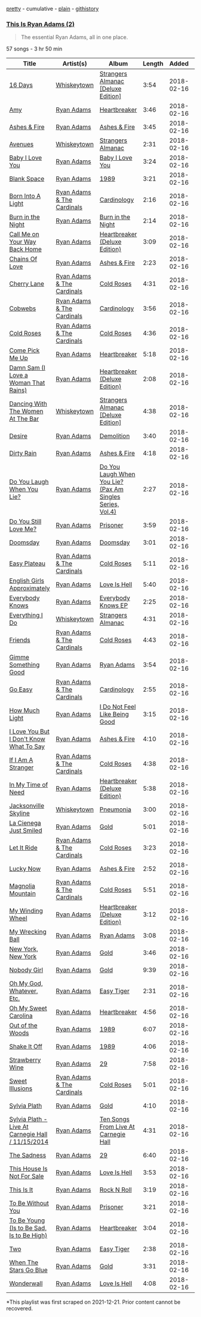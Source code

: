 [pretty](/playlists/pretty/37i9dQZF1DXdXKIWnpyigm.md) - cumulative - [plain](/playlists/plain/37i9dQZF1DXdXKIWnpyigm) - [githistory](https://github.githistory.xyz/mackorone/spotify-playlist-archive/blob/main/playlists/plain/37i9dQZF1DXdXKIWnpyigm)

### [This Is Ryan Adams \(2\)](https://open.spotify.com/playlist/37i9dQZF1DXdXKIWnpyigm)

> The essential Ryan Adams, all in one place.

57 songs - 3 hr 50 min

| Title | Artist(s) | Album | Length | Added | Removed |
|---|---|---|---|---|---|
| [16 Days](https://open.spotify.com/track/3iGsgSQ9L8DBWAsHPnXg8T) | [Whiskeytown](https://open.spotify.com/artist/0tyLMmQvEuyQR4qjGBdbem) | [Strangers Almanac \[Deluxe Edition\]](https://open.spotify.com/album/35lWNQB6g0vI0EeBtg8iJM) | 3:54 | 2018-02-16 |  |
| [Amy](https://open.spotify.com/track/7qzqcfLHBAUherRXgW4Ul7) | [Ryan Adams](https://open.spotify.com/artist/2qc41rNTtdLK0tV3mJn2Pm) | [Heartbreaker](https://open.spotify.com/album/7hmZCaBzp6mVrelxW6Ckrn) | 3:46 | 2018-02-16 |  |
| [Ashes & Fire](https://open.spotify.com/track/0oZw3H6FPKh60aEFvL3q2Z) | [Ryan Adams](https://open.spotify.com/artist/2qc41rNTtdLK0tV3mJn2Pm) | [Ashes & Fire](https://open.spotify.com/album/6embeY4aFzhjb25UbR8RU6) | 3:45 | 2018-02-16 |  |
| [Avenues](https://open.spotify.com/track/11sn1atrCmDEMvIsSRfdMZ) | [Whiskeytown](https://open.spotify.com/artist/0tyLMmQvEuyQR4qjGBdbem) | [Strangers Almanac](https://open.spotify.com/album/53meDquvaqbLtcZO1ESvg3) | 2:31 | 2018-02-16 |  |
| [Baby I Love You](https://open.spotify.com/track/1npZLnadIut8UfjsqYSOBh) | [Ryan Adams](https://open.spotify.com/artist/2qc41rNTtdLK0tV3mJn2Pm) | [Baby I Love You](https://open.spotify.com/album/0jeQl3GruPQyRKe0h4wU8a) | 3:24 | 2018-02-16 |  |
| [Blank Space](https://open.spotify.com/track/1JhAt4FmhLKj0Z5QpsadNa) | [Ryan Adams](https://open.spotify.com/artist/2qc41rNTtdLK0tV3mJn2Pm) | [1989](https://open.spotify.com/album/6WCWxMMBOvsAQl1SLUTMup) | 3:21 | 2018-02-16 |  |
| [Born Into A Light](https://open.spotify.com/track/1KDU4tjBrSmRy8SAPjZ3lu) | [Ryan Adams & The Cardinals](https://open.spotify.com/artist/5GHv1pBOWOQxIE6WQBq88Q) | [Cardinology](https://open.spotify.com/album/3fAOT6lWvmiLG3xcRm5bGX) | 2:16 | 2018-02-16 |  |
| [Burn in the Night](https://open.spotify.com/track/004VOnBMIHtzuYdWMpekqM) | [Ryan Adams](https://open.spotify.com/artist/2qc41rNTtdLK0tV3mJn2Pm) | [Burn in the Night](https://open.spotify.com/album/57QaX1N6ExL3y1bl527nC8) | 2:14 | 2018-02-16 |  |
| [Call Me on Your Way Back Home](https://open.spotify.com/track/2KcJilosB6XbFg2jr6bdcd) | [Ryan Adams](https://open.spotify.com/artist/2qc41rNTtdLK0tV3mJn2Pm) | [Heartbreaker \(Deluxe Edition\)](https://open.spotify.com/album/0RQfpORyDFGutT607SZNzH) | 3:09 | 2018-02-16 |  |
| [Chains Of Love](https://open.spotify.com/track/1HeuEDA1PyJX339oaJJ9jN) | [Ryan Adams](https://open.spotify.com/artist/2qc41rNTtdLK0tV3mJn2Pm) | [Ashes & Fire](https://open.spotify.com/album/6embeY4aFzhjb25UbR8RU6) | 2:23 | 2018-02-16 |  |
| [Cherry Lane](https://open.spotify.com/track/6L6HBByWYrWIJC6OEbIwD8) | [Ryan Adams & The Cardinals](https://open.spotify.com/artist/5GHv1pBOWOQxIE6WQBq88Q) | [Cold Roses](https://open.spotify.com/album/2SFYxhXzGyODfbqSTwOWT9) | 4:31 | 2018-02-16 |  |
| [Cobwebs](https://open.spotify.com/track/10b7HwTt8jpy62GQhBlbn0) | [Ryan Adams & The Cardinals](https://open.spotify.com/artist/5GHv1pBOWOQxIE6WQBq88Q) | [Cardinology](https://open.spotify.com/album/3TuyKmdV3hLSIojkZCkkyK) | 3:56 | 2018-02-16 |  |
| [Cold Roses](https://open.spotify.com/track/1OQ5KGrAGVvYKFSdIO71K9) | [Ryan Adams & The Cardinals](https://open.spotify.com/artist/5GHv1pBOWOQxIE6WQBq88Q) | [Cold Roses](https://open.spotify.com/album/2SFYxhXzGyODfbqSTwOWT9) | 4:36 | 2018-02-16 |  |
| [Come Pick Me Up](https://open.spotify.com/track/0lngUitwRDbvZ5yVO76dVN) | [Ryan Adams](https://open.spotify.com/artist/2qc41rNTtdLK0tV3mJn2Pm) | [Heartbreaker](https://open.spotify.com/album/7hmZCaBzp6mVrelxW6Ckrn) | 5:18 | 2018-02-16 |  |
| [Damn Sam \(I Love a Woman That Rains\)](https://open.spotify.com/track/3pwA50PN54RfJ7wSLZ3Vyb) | [Ryan Adams](https://open.spotify.com/artist/2qc41rNTtdLK0tV3mJn2Pm) | [Heartbreaker \(Deluxe Edition\)](https://open.spotify.com/album/0RQfpORyDFGutT607SZNzH) | 2:08 | 2018-02-16 |  |
| [Dancing With The Women At The Bar](https://open.spotify.com/track/2YJzQONXwkRSlJQuDmVHfK) | [Whiskeytown](https://open.spotify.com/artist/0tyLMmQvEuyQR4qjGBdbem) | [Strangers Almanac \[Deluxe Edition\]](https://open.spotify.com/album/35lWNQB6g0vI0EeBtg8iJM) | 4:38 | 2018-02-16 |  |
| [Desire](https://open.spotify.com/track/2cSReP67LziR3PeYQ8Ehm2) | [Ryan Adams](https://open.spotify.com/artist/2qc41rNTtdLK0tV3mJn2Pm) | [Demolition](https://open.spotify.com/album/748GLnbrpsibJyQ5HvxV8q) | 3:40 | 2018-02-16 |  |
| [Dirty Rain](https://open.spotify.com/track/3XVLfJbADi7F1p5Rh1UTGw) | [Ryan Adams](https://open.spotify.com/artist/2qc41rNTtdLK0tV3mJn2Pm) | [Ashes & Fire](https://open.spotify.com/album/6embeY4aFzhjb25UbR8RU6) | 4:18 | 2018-02-16 |  |
| [Do You Laugh When You Lie?](https://open.spotify.com/track/1QdM6yIGn84YTt61bMKbta) | [Ryan Adams](https://open.spotify.com/artist/2qc41rNTtdLK0tV3mJn2Pm) | [Do You Laugh When You Lie? \(Pax Am Singles Series, Vol.4\)](https://open.spotify.com/album/2N7BJGvatkYzFRcR5TGCkJ) | 2:27 | 2018-02-16 |  |
| [Do You Still Love Me?](https://open.spotify.com/track/2lz8pL2v1G6FOr9JHZnZsI) | [Ryan Adams](https://open.spotify.com/artist/2qc41rNTtdLK0tV3mJn2Pm) | [Prisoner](https://open.spotify.com/album/7ypd9BywGTQ1fwggsZ3Fru) | 3:59 | 2018-02-16 |  |
| [Doomsday](https://open.spotify.com/track/3f1ZVqGrCBE06GQfzAM0Bw) | [Ryan Adams](https://open.spotify.com/artist/2qc41rNTtdLK0tV3mJn2Pm) | [Doomsday](https://open.spotify.com/album/6DniHyvMZenIWk5l6ZTeOe) | 3:01 | 2018-02-16 |  |
| [Easy Plateau](https://open.spotify.com/track/0HHg87rlaJbfEeGT2LmJdc) | [Ryan Adams & The Cardinals](https://open.spotify.com/artist/5GHv1pBOWOQxIE6WQBq88Q) | [Cold Roses](https://open.spotify.com/album/2SFYxhXzGyODfbqSTwOWT9) | 5:11 | 2018-02-16 |  |
| [English Girls Approximately](https://open.spotify.com/track/1fui7m6YJkgaXJE5vcWei3) | [Ryan Adams](https://open.spotify.com/artist/2qc41rNTtdLK0tV3mJn2Pm) | [Love Is Hell](https://open.spotify.com/album/6v5VheA381OPWwqRt0E9mm) | 5:40 | 2018-02-16 |  |
| [Everybody Knows](https://open.spotify.com/track/1KAeChQ1BIivHiYsZqnZ1f) | [Ryan Adams](https://open.spotify.com/artist/2qc41rNTtdLK0tV3mJn2Pm) | [Everybody Knows EP](https://open.spotify.com/album/1X3iH1cmqL0ptR883zfgDX) | 2:25 | 2018-02-16 |  |
| [Everything I Do](https://open.spotify.com/track/2rDYNF5uhI8C09wDe2pGVR) | [Whiskeytown](https://open.spotify.com/artist/0tyLMmQvEuyQR4qjGBdbem) | [Strangers Almanac](https://open.spotify.com/album/53meDquvaqbLtcZO1ESvg3) | 4:31 | 2018-02-16 |  |
| [Friends](https://open.spotify.com/track/0L6WZouqtDb9fXBD0DUaAa) | [Ryan Adams & The Cardinals](https://open.spotify.com/artist/5GHv1pBOWOQxIE6WQBq88Q) | [Cold Roses](https://open.spotify.com/album/2SFYxhXzGyODfbqSTwOWT9) | 4:43 | 2018-02-16 |  |
| [Gimme Something Good](https://open.spotify.com/track/08aCW0RGOaR53En8g7e3HJ) | [Ryan Adams](https://open.spotify.com/artist/2qc41rNTtdLK0tV3mJn2Pm) | [Ryan Adams](https://open.spotify.com/album/5FV8d3DhSoArvwr0Qqgzq3) | 3:54 | 2018-02-16 |  |
| [Go Easy](https://open.spotify.com/track/4vvrxOdxSPsvdrJbrql9pI) | [Ryan Adams & The Cardinals](https://open.spotify.com/artist/5GHv1pBOWOQxIE6WQBq88Q) | [Cardinology](https://open.spotify.com/album/3fAOT6lWvmiLG3xcRm5bGX) | 2:55 | 2018-02-16 |  |
| [How Much Light](https://open.spotify.com/track/3QAM7H3PK833IO3fT1kS7Q) | [Ryan Adams](https://open.spotify.com/artist/2qc41rNTtdLK0tV3mJn2Pm) | [I Do Not Feel Like Being Good](https://open.spotify.com/album/0h8KSpVRjZMGy3FiNGRvlD) | 3:15 | 2018-02-16 |  |
| [I Love You But I Don't Know What To Say](https://open.spotify.com/track/0XUV9eC4BkoPQDI8t7CqUl) | [Ryan Adams](https://open.spotify.com/artist/2qc41rNTtdLK0tV3mJn2Pm) | [Ashes & Fire](https://open.spotify.com/album/1w2aDtXIq2HjpZQOt8JaRa) | 4:10 | 2018-02-16 |  |
| [If I Am A Stranger](https://open.spotify.com/track/2rM9XnaqoiPDXe7ZK3ZR0b) | [Ryan Adams & The Cardinals](https://open.spotify.com/artist/5GHv1pBOWOQxIE6WQBq88Q) | [Cold Roses](https://open.spotify.com/album/2SFYxhXzGyODfbqSTwOWT9) | 4:38 | 2018-02-16 |  |
| [In My Time of Need](https://open.spotify.com/track/5sQMJuGExm4D9q3wfVxnLC) | [Ryan Adams](https://open.spotify.com/artist/2qc41rNTtdLK0tV3mJn2Pm) | [Heartbreaker \(Deluxe Edition\)](https://open.spotify.com/album/0RQfpORyDFGutT607SZNzH) | 5:38 | 2018-02-16 |  |
| [Jacksonville Skyline](https://open.spotify.com/track/011FqkHgBjUEXvozYtJyRR) | [Whiskeytown](https://open.spotify.com/artist/0tyLMmQvEuyQR4qjGBdbem) | [Pneumonia](https://open.spotify.com/album/2bhNcl3XIZLnReJMb0PpYo) | 3:00 | 2018-02-16 |  |
| [La Cienega Just Smiled](https://open.spotify.com/track/0RCLN8khBH2i3SG52Gx4ts) | [Ryan Adams](https://open.spotify.com/artist/2qc41rNTtdLK0tV3mJn2Pm) | [Gold](https://open.spotify.com/album/1tYlx93ShW1M8TiAVDJSKc) | 5:01 | 2018-02-16 |  |
| [Let It Ride](https://open.spotify.com/track/0sqbsPWLIi6biNBHV43yzI) | [Ryan Adams & The Cardinals](https://open.spotify.com/artist/5GHv1pBOWOQxIE6WQBq88Q) | [Cold Roses](https://open.spotify.com/album/2SFYxhXzGyODfbqSTwOWT9) | 3:23 | 2018-02-16 |  |
| [Lucky Now](https://open.spotify.com/track/1xLiOXTkAetjRqmPQwELn4) | [Ryan Adams](https://open.spotify.com/artist/2qc41rNTtdLK0tV3mJn2Pm) | [Ashes & Fire](https://open.spotify.com/album/6embeY4aFzhjb25UbR8RU6) | 2:52 | 2018-02-16 |  |
| [Magnolia Mountain](https://open.spotify.com/track/5Old57byYZu8dc1hrMMvuh) | [Ryan Adams & The Cardinals](https://open.spotify.com/artist/5GHv1pBOWOQxIE6WQBq88Q) | [Cold Roses](https://open.spotify.com/album/2SFYxhXzGyODfbqSTwOWT9) | 5:51 | 2018-02-16 |  |
| [My Winding Wheel](https://open.spotify.com/track/6u1n5lZMNRY75zxlO96hGt) | [Ryan Adams](https://open.spotify.com/artist/2qc41rNTtdLK0tV3mJn2Pm) | [Heartbreaker \(Deluxe Edition\)](https://open.spotify.com/album/0RQfpORyDFGutT607SZNzH) | 3:12 | 2018-02-16 |  |
| [My Wrecking Ball](https://open.spotify.com/track/1ciMtKsxopVddDlM2g6Dgr) | [Ryan Adams](https://open.spotify.com/artist/2qc41rNTtdLK0tV3mJn2Pm) | [Ryan Adams](https://open.spotify.com/album/5FV8d3DhSoArvwr0Qqgzq3) | 3:08 | 2018-02-16 |  |
| [New York, New York](https://open.spotify.com/track/4snBTILMGyRKErKygwoDkE) | [Ryan Adams](https://open.spotify.com/artist/2qc41rNTtdLK0tV3mJn2Pm) | [Gold](https://open.spotify.com/album/1tYlx93ShW1M8TiAVDJSKc) | 3:46 | 2018-02-16 |  |
| [Nobody Girl](https://open.spotify.com/track/2YqjAMK5eeSkdnNBF7Omsm) | [Ryan Adams](https://open.spotify.com/artist/2qc41rNTtdLK0tV3mJn2Pm) | [Gold](https://open.spotify.com/album/1tYlx93ShW1M8TiAVDJSKc) | 9:39 | 2018-02-16 |  |
| [Oh My God, Whatever, Etc.](https://open.spotify.com/track/4AAo2jSIOpiXGVZpMNAbkf) | [Ryan Adams](https://open.spotify.com/artist/2qc41rNTtdLK0tV3mJn2Pm) | [Easy Tiger](https://open.spotify.com/album/2mLIJwfgNPGjpuKaN7njPm) | 2:31 | 2018-02-16 |  |
| [Oh My Sweet Carolina](https://open.spotify.com/track/2Zcr8xMMZyNT5wMsj3SWmw) | [Ryan Adams](https://open.spotify.com/artist/2qc41rNTtdLK0tV3mJn2Pm) | [Heartbreaker](https://open.spotify.com/album/7hmZCaBzp6mVrelxW6Ckrn) | 4:56 | 2018-02-16 |  |
| [Out of the Woods](https://open.spotify.com/track/1WALf3LQsgkXda1jjsBsSV) | [Ryan Adams](https://open.spotify.com/artist/2qc41rNTtdLK0tV3mJn2Pm) | [1989](https://open.spotify.com/album/6WCWxMMBOvsAQl1SLUTMup) | 6:07 | 2018-02-16 |  |
| [Shake It Off](https://open.spotify.com/track/391ijHd2drZtRfz5v0LqLf) | [Ryan Adams](https://open.spotify.com/artist/2qc41rNTtdLK0tV3mJn2Pm) | [1989](https://open.spotify.com/album/0MVK1j7wrUkBZ09ZuMURJA) | 4:06 | 2018-02-16 |  |
| [Strawberry Wine](https://open.spotify.com/track/5UPIs8S1TFhMbTpxh36pSx) | [Ryan Adams](https://open.spotify.com/artist/2qc41rNTtdLK0tV3mJn2Pm) | [29](https://open.spotify.com/album/4FDF5dOMM4aid3QYdr2P58) | 7:58 | 2018-02-16 |  |
| [Sweet Illusions](https://open.spotify.com/track/0fWQQoAUdEmYGPa5WgC817) | [Ryan Adams & The Cardinals](https://open.spotify.com/artist/5GHv1pBOWOQxIE6WQBq88Q) | [Cold Roses](https://open.spotify.com/album/2SFYxhXzGyODfbqSTwOWT9) | 5:01 | 2018-02-16 |  |
| [Sylvia Plath](https://open.spotify.com/track/0Vof9g11F4cbctYIR5UXTk) | [Ryan Adams](https://open.spotify.com/artist/2qc41rNTtdLK0tV3mJn2Pm) | [Gold](https://open.spotify.com/album/1tYlx93ShW1M8TiAVDJSKc) | 4:10 | 2018-02-16 |  |
| [Sylvia Plath \- Live At Carnegie Hall / 11/15/2014](https://open.spotify.com/track/2SgXL1s1CUOEtyvbzolaLQ) | [Ryan Adams](https://open.spotify.com/artist/2qc41rNTtdLK0tV3mJn2Pm) | [Ten Songs From Live At Carnegie Hall](https://open.spotify.com/album/5b6XzRIvTdE2zA5ZspDZ52) | 4:31 | 2018-02-16 |  |
| [The Sadness](https://open.spotify.com/track/2iR0JQfiMibT0dgW3zFIM7) | [Ryan Adams](https://open.spotify.com/artist/2qc41rNTtdLK0tV3mJn2Pm) | [29](https://open.spotify.com/album/4FDF5dOMM4aid3QYdr2P58) | 6:40 | 2018-02-16 |  |
| [This House Is Not For Sale](https://open.spotify.com/track/4sLnzszjoOlqFIJolvdNol) | [Ryan Adams](https://open.spotify.com/artist/2qc41rNTtdLK0tV3mJn2Pm) | [Love Is Hell](https://open.spotify.com/album/6v5VheA381OPWwqRt0E9mm) | 3:53 | 2018-02-16 |  |
| [This Is It](https://open.spotify.com/track/4KPBof2O21CqJfETjdcRa2) | [Ryan Adams](https://open.spotify.com/artist/2qc41rNTtdLK0tV3mJn2Pm) | [Rock N Roll](https://open.spotify.com/album/11ysaRvSbiUKCsBFd5L7X5) | 3:19 | 2018-02-16 |  |
| [To Be Without You](https://open.spotify.com/track/2AYCnwO5TE1rvH9kvN9jyj) | [Ryan Adams](https://open.spotify.com/artist/2qc41rNTtdLK0tV3mJn2Pm) | [Prisoner](https://open.spotify.com/album/7ypd9BywGTQ1fwggsZ3Fru) | 3:21 | 2018-02-16 |  |
| [To Be Young \(Is to Be Sad, Is to Be High\)](https://open.spotify.com/track/0aLk2Za7r0eGlLOepW2hzL) | [Ryan Adams](https://open.spotify.com/artist/2qc41rNTtdLK0tV3mJn2Pm) | [Heartbreaker](https://open.spotify.com/album/7hmZCaBzp6mVrelxW6Ckrn) | 3:04 | 2018-02-16 |  |
| [Two](https://open.spotify.com/track/4Yg9sKLmvYuybzU9Ruiced) | [Ryan Adams](https://open.spotify.com/artist/2qc41rNTtdLK0tV3mJn2Pm) | [Easy Tiger](https://open.spotify.com/album/3ZlWIevUkfKkrjpYw5VdjE) | 2:38 | 2018-02-16 |  |
| [When The Stars Go Blue](https://open.spotify.com/track/04rMpRstoJt3uvqyNGKczX) | [Ryan Adams](https://open.spotify.com/artist/2qc41rNTtdLK0tV3mJn2Pm) | [Gold](https://open.spotify.com/album/1tYlx93ShW1M8TiAVDJSKc) | 3:31 | 2018-02-16 |  |
| [Wonderwall](https://open.spotify.com/track/4siFdX3QLfjtzg1HHgCPW7) | [Ryan Adams](https://open.spotify.com/artist/2qc41rNTtdLK0tV3mJn2Pm) | [Love Is Hell](https://open.spotify.com/album/7hUvCVVeWk0mXkqcl0Hhs2) | 4:08 | 2018-02-16 |  |

\*This playlist was first scraped on 2021-12-21. Prior content cannot be recovered.
